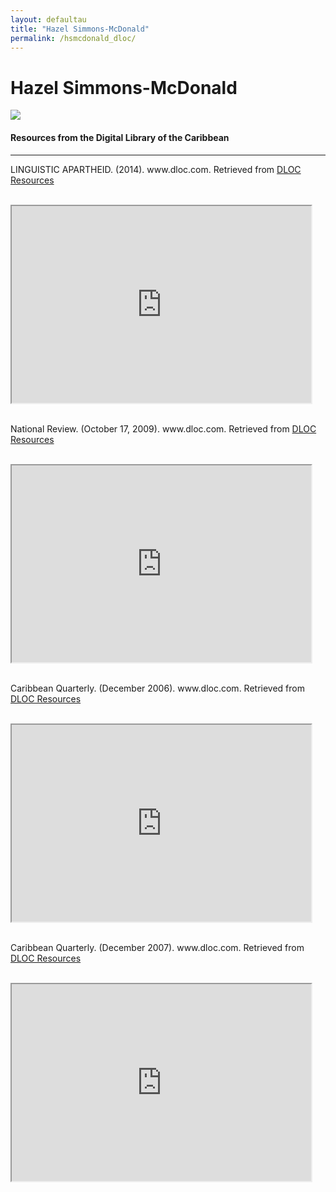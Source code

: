 ```yaml
---
layout: defaultau
title: "Hazel Simmons-McDonald"
permalink: /hsmcdonald_dloc/
---
```

<!-- partial:index.partial.html -->
<div class="content">
    <h1>Hazel Simmons-McDonald</h1>
    <div class="quote">
        <div><img src="https://live.staticflickr.com/3527/3971164997_ba8f71ebe7_b.jpg" class="logo"></div>
    </div>
    <body>
    <h4>Resources from the Digital Library of the Caribbean</h4><hr>
    <div class="container-mt-5">
      <div class="row">
            <div class="col-md-6">
                <p>LINGUISTIC APARTHEID. (2014). www.dloc.com. Retrieved from <a href="https://www.dloc.com/UFE0046867/00001/pdf" target="_blank">DLOC Resources</a></p><br>
                <iframe width="95%" height="315" src="https://www.dloc.com/UFE0046867/00001/pdf"></iframe>
                <br>
                <br>
        </div>
      <div class="col-md-6">
            <p>National Review. (October 17, 2009). www.dloc.com. Retrieved from <a href="https://www.dloc.com/UF00098459/00003/images" target="_blank">DLOC Resources</a></p><br>
            <iframe width="95%" height="315" src="https://www.dloc.com/UF00098459/00003/images"></iframe>
            <br>
            <br>
        </div>
        </div>
    <div class="container-mt-5">
      <div class="row">
            <div class="col-md-6">
                <p>Caribbean Quarterly. (December 2006). www.dloc.com. Retrieved from <a href="https://www.dloc.com/UF00099208/00086/images" target="_blank">DLOC Resources</a></p><br>
                <iframe width="95%" height="315" src="https://www.dloc.com/UF00099208/00086/images"></iframe>
                <br>
                <br>
        </div>
        <div class="col-md-6">
            <p>Caribbean Quarterly. (December 2007). www.dloc.com. Retrieved from <a href="https://www.dloc.com/UF00099208/00089/images" target="_blank">DLOC Resources</a></p><br>
            <iframe width="95%" height="315" src="https://www.dloc.com/UF00099208/00089/images"></iframe>
            <br>
            <br>
        </div>
        </div>
          </div>
  <!-- partial -->
<script src='https://cdnjs.cloudflare.com/ajax/libs/jquery/3.1.1/jquery.min.js'></script><script  src="{{ site.baseurl }}/assets/js/authorscript.js"></script>
